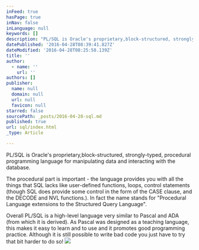 ```yaml
---
inFeed: true
hasPage: true
inNav: false
inLanguage: null
keywords: []
description: "PL/SQL is Oracle's proprietary,block-structured, strongly-typed, procedural programming language for manipulating data and interacting with the database."
datePublished: '2016-04-28T08:39:41.827Z'
dateModified: '2016-04-28T08:25:58.139Z'
title: ''
author:
  - name: ''
    url: ''
authors: []
publisher:
  name: null
  domain: null
  url: null
  favicon: null
starred: false
sourcePath: _posts/2016-04-28-sql.md
published: true
url: sql/index.html
_type: Article

---
```

PL/SQL is Oracle's proprietary,block-structured, strongly-typed, procedural programming language for manipulating data and interacting with the database.

The procedural part is important - the language provides you with all the things that SQL lacks like user-defined functions, loops, control statements (though SQL does provide some control in the form of the CASE clause, and the DECODE and NVL functions.). In fact the name stands for "Procedural Language extensions to the Structured Query Language".

Overall PL/SQL is a high-level language very similar to Pascal and ADA (from which it is derived). As Pascal was designed as a teaching language, this makes it easy to learn and to use and it promotes good programming practice. Although it is still possible to write bad code you just have to try that bit harder to do so!
![](https://the-grid-user-content.s3-us-west-2.amazonaws.com/2c8ac82e-c9b6-4f30-a903-c1d89270cc42.jpg)